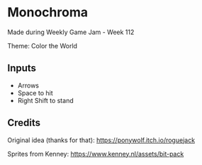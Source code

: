 # Monochroma

Made during Weekly Game Jam - Week 112

Theme: Color the World

## Inputs
- Arrows
- Space to hit
- Right Shift to stand

## Credits
Original idea (thanks for that): https://ponywolf.itch.io/roguejack

Sprites from Kenney: https://www.kenney.nl/assets/bit-pack
